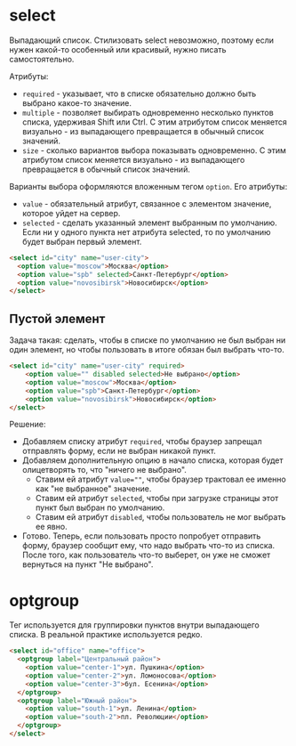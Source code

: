 

# select

Выпадающий список. Стилизовать select невозможно, поэтому если нужен какой-то особенный или красивый, нужно писать самостоятельно.

Атрибуты:

* `required` - указывает, что в списке обязательно должно быть выбрано какое-то значение.
* `multiple` - позволяет выбирать одновременно несколько пунктов списка, удерживая Shift или Ctrl. С этим атрибутом список меняется визуально - из выпадающего превращается в обычный список значений.
* `size` - сколько вариантов выбора показывать одновременно. С этим атрибутом список меняется визуально - из выпадающего превращается в обычный список значений.

Варианты выбора оформляются вложенным тегом `option`. Его атрибуты:

* `value` - обязательный атрибут, связанное с элементом значение, которое уйдет на сервер.
* `selected` - сделать указанный элемент выбранным по умолчанию. Если ни у одного пункта нет атрибута selected, то по умолчанию будет выбран первый элемент.

```html
<select id="city" name="user-city">
  <option value="moscow">Москва</option>
  <option value="spb" selected>Санкт-Петербург</option>
  <option value="novosibirsk">Новосибирск</option>
</select>
```

## Пустой элемент

Задача такая: сделать, чтобы в списке по умолчанию не был выбран ни один элемент, но чтобы пользовать в итоге обязан был выбрать что-то.

```html
<select id="city" name="user-city" required>
    <option value="" disabled selected>Не выбрано</option>
    <option value="moscow">Москва</option>
    <option value="spb">Санкт-Петербург</option>
    <option value="novosibirsk">Новосибирск</option>
</select>
```

Решение:

* Добавляем списку атрибут `required`, чтобы браузер запрещал отправлять форму, если не выбран никакой пункт.
* Добавляем дополнительную опцию в начало списка, которая будет олицетворять то, что "ничего не выбрано".
  * Ставим ей атрибут `value=""`, чтобы браузер трактовал ее именно как "не выбранное" значение.
  * Ставим ей атрибут `selected`, чтобы при загрузке страницы этот пункт был выбран по умолчанию.
  * Ставим ей атрибут `disabled`, чтобы пользователь не мог выбрать ее явно.
* Готово. Теперь, если пользовать просто попробует отправить форму, браузер сообщит ему, что надо выбрать что-то из списка. После того, как пользователь что-то выберет, он уже не сможет вернуться на пункт "Не выбрано".



# optgroup

Тег используется для группировки пунктов внутри выпадающего списка. В реальной практике используется редко.

```html
<select id="office" name="office">
  <optgroup label="Центральный район">
    <option value="center-1">ул. Пушкина</option>
    <option value="center-2">ул. Ломоносова</option>
    <option value="center-3">бул. Есенина</option>
  </optgroup>
  <optgroup label="Южный район">
    <option value="south-1">ул. Ленина</option>
    <option value="south-2">пл. Революции</option>
  </optgroup>
</select>
```

